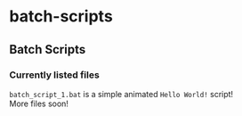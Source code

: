 # batch-scripts

## Batch Scripts  

### Currently listed files  

`batch_script_1.bat` is a simple animated `Hello World!` script!  
More files soon!
